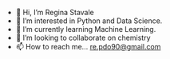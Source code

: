 - 👋 Hi, I’m Regina Stavale
- 👀 I’m interested in Python and Data Science.
- 🌱 I’m currently learning Machine Learning.
- 💞️ I’m looking to collaborate on chemistry
- 📫 How to reach me... re.pdo90@gmail.com

<!---
re-chem/re-chem is a ✨ special ✨ repository because its `README.md` (this file) appears on your GitHub profile.
You can click the Preview link to take a look at your changes.
--->
